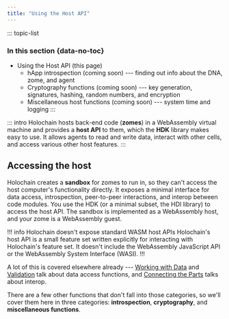 ```yaml
---
title: "Using the Host API"
---
```


::: topic-list
### In this section {data-no-toc}

* Using the Host API (this page)
    * hApp introspection (coming soon) --- finding out info about the DNA, zome, and agent
    * Cryptography functions (coming soon) --- key generation, signatures, hashing, random numbers, and encryption
    * Miscellaneous host functions (coming soon) --- system time and logging
:::

::: intro
Holochain hosts back-end code (**zomes**) in a WebAssembly virtual machine and provides a **host API** to them, which the **HDK** library makes easy to use. It allows agents to read and write data, interact with other cells, and access various other host features.
:::

## Accessing the host

Holochain creates a **sandbox** for zomes to run in, so they can't access the host computer's functionality directly. It exposes a minimal interface for data access, introspection, peer-to-peer interactions, and interop between code modules. You use the HDK (or a minimal subset, the HDI library) to access the host API. The sandbox is implemented as a WebAssembly host, and your zome is a WebAssembly guest.

!!! info Holochain doesn't expose standard WASM host APIs
Holochain's host API is a small feature set written explicitly for interacting with Holochain's feature set. It doesn't include the WebAssembly JavaScript API or the WebAssembly System Interface (WASI).
!!!

A lot of this is covered elsewhere already --- [Working with Data](/build/working-with-data/) and [Validation](/build/validation/) talk about data access functions, and [Connecting the Parts](/build/connecting-the-parts/) talks about interop.

There are a few other functions that don't fall into those categories, so we'll cover them here in three categories: **introspection**, **cryptography**, and **miscellaneous functions**.<!-- TODO: link as they're written -->